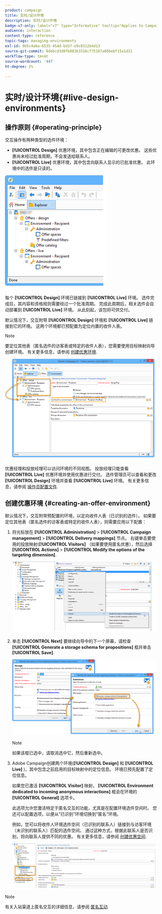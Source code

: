 ```yaml
---
product: campaign
title: 实时/设计环境
description: 实时/设计环境
badge-v7-only: label="v7" type="Informative" tooltip="Applies to Campaign Classic v7 only"
audience: interaction
content-type: reference
topic-tags: managing-environments
exl-id: 965c4a6a-6535-454d-bd37-e9c8312b4d13
source-git-commit: 8debcd3d8fb883b3316cf75187a86bebf15a1d31
workflow-type: tm+mt
source-wordcount: '447'
ht-degree: 2%

---
```


# 实时/设计环境{#live-design-environments}



## 操作原则 {#operating-principle}

交互操作有两种类型的选件环境：

* **[!UICONTROL Design]** 优惠环境，其中包含正在编辑的可更改优惠。 这些优惠尚未经过批准周期，不会发送给联系人。
* **[!UICONTROL Live]** 优惠环境，其中包含向联系人显示的已批准优惠。 此环境中的选件是只读的。

![](assets/offer_environments_overview_001.png)

每个 **[!UICONTROL Design]** 环境已链接到 **[!UICONTROL Live]** 环境。 选件完成后，其内容和资格规则需要经过一个批准周期。 完成此周期后，相关选件会自动部署到 **[!UICONTROL Live]** 环境。 从此刻起，该包将可供交付。

默认情况下，交互附带 **[!UICONTROL Design]** 环境和 **[!UICONTROL Live]** 链接到它的环境。 这两个环境都已预配置为定位内置的收件人表。

>[!NOTE]
>
>要定位其他表（匿名选件的访客表或特定的收件人表），您需要使用目标映射向导创建环境。 有关更多信息，请参阅 [创建优惠环境](#creating-an-offer-environment).

![](assets/offer_environments_overview_002.png)

优惠经理和投放经理可以访问环境的不同视图。 投放经理只能查看 **[!UICONTROL Live]** 优惠环境并使用优惠进行交付。 选件管理员可以查看和更改 **[!UICONTROL Design]** 环境并查看 **[!UICONTROL Live]** 环境。 有关更多信息，请参阅 [操作员配置文件](../../interaction/using/operator-profiles.md).

## 创建优惠环境 {#creating-an-offer-environment}

默认情况下，交互附带预配置的环境，以定向收件人表（已识别的选件）。 如果要定位其他表（匿名选件的访客表或特定的收件人表），则需要应用以下配置：

1. 将光标放在 **[!UICONTROL Administration]** > **[!UICONTROL Campaign management]** > **[!UICONTROL Delivery mappings]** 节点。 右键单击要使用的投放映射(**[!UICONTROL Visitors]** （如果要使用匿名优惠），然后选择 **[!UICONTROL Actions]** > **[!UICONTROL Modify the options of the targeting dimension]**.

   ![](assets/offer_env_anonymous_001.png)

1. 单击 **[!UICONTROL Next]** 要继续向导中的下一个屏幕，请检查 **[!UICONTROL Generate a storage schema for propositions]** 框并单击 **[!UICONTROL Save]**.

   ![](assets/offer_env_anonymous_002.png)

   >[!NOTE]
   >
   >如果该框已选中，请取消选中它，然后重新选中。

1. Adobe Campaign创建两个环境(**[!UICONTROL Design]** 和 **[!UICONTROL Live]** )，其中包含之前启用的目标映射中的定位信息。 环境已预先配置了定位信息。

   如果您已激活 **[!UICONTROL Visitor]** 映射， **[!UICONTROL Environment dedicated to incoming anonymous interactions]** 框会在环境的 **[!UICONTROL General]** 选项卡。

   此选项允许您激活特定于匿名交互的功能，尤其是在配置环境选件空间时。 您还可以配置选项，以便从“已识别”环境切换到“匿名”环境。

   例如，您可以将收件人环境选件空间（已识别的联系人）链接到与访客环境（未识别的联系人）匹配的选件空间。 通过这种方式，根据此联系人是否识别，将向联系人提供不同的优惠。 有关更多信息，请参阅 [创建优惠空间](../../interaction/using/creating-offer-spaces.md).

   ![](assets/offer_env_anonymous_003.png)

>[!NOTE]
>
>有关入站渠道上匿名交互的详细信息，请参阅 [匿名互动](../../interaction/using/anonymous-interactions.md).
